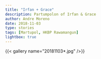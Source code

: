 ```yaml
---
title: "Irfan + Grace"
description: Partumpolon of Irfan & Grace
author: Andre Moreno
date: 2018-11-03
type: stories
tags: [Martupol, HKBP Rawamangun]
lightbox: true
---
```



{{< gallery name="20181103*.jpg" />}}